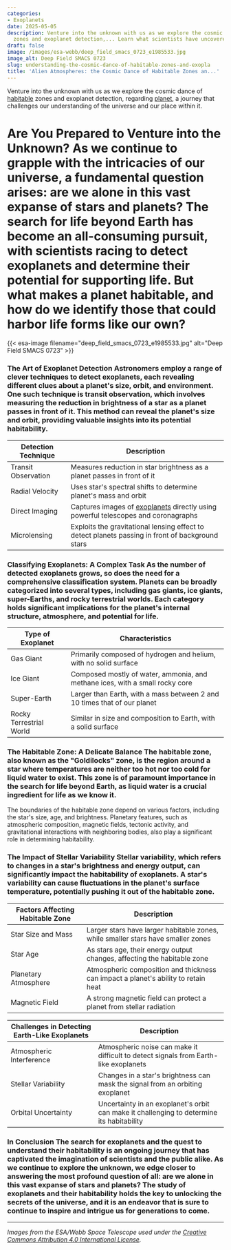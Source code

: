 ```yaml
---
categories:
- Exoplanets
date: 2025-05-05
description: Venture into the unknown with us as we explore the cosmic dance of habitable
  zones and exoplanet detection,... Learn what scientists have uncovered.
draft: false
image: /images/esa-webb/deep_field_smacs_0723_e1985533.jpg
image_alt: Deep Field SMACS 0723
slug: understanding-the-cosmic-dance-of-habitable-zones-and-exopla
title: 'Alien Atmospheres: the Cosmic Dance of Habitable Zones an...'
---
```


Venture into the unknown with us as we explore the cosmic dance of [habitable](/blog/exploring-the-habitable-zones-of-sun-like-stars-a-quest-for-) zones and exoplanet detection, regarding [planet](/blog/exoplanets-in-the-habitable-zone-a-new-era-in-the-search-for), a journey that challenges our understanding of the universe and our place within it.

# Are You Prepared to Venture into the Unknown? As we continue to grapple with the intricacies of our universe, a fundamental question arises: are we alone in this vast expanse of stars and planets? The search for life beyond Earth has become an all-consuming pursuit, with scientists racing to detect exoplanets and determine their potential for supporting life. But what makes a planet habitable, and how do we identify those that could harbor life forms like our own?
{{< esa-image filename="deep_field_smacs_0723_e1985533.jpg" alt="Deep Field SMACS 0723" >}}



 ### The Art of Exoplanet Detection Astronomers employ a range of clever techniques to detect exoplanets, each revealing different clues about a planet's size, orbit, and environment. One such technique is transit observation, which involves measuring the reduction in brightness of a star as a planet passes in front of it. This method can reveal the planet's size and orbit, providing valuable insights into its potential habitability.

 | Detection Technique | Description |
| --- | --- |
| Transit Observation | Measures reduction in star brightness as a planet passes in front of it |
| Radial Velocity | Uses star's spectral shifts to determine planet's mass and orbit |
| Direct Imaging | Captures images of [exoplanets](/blog/exoplanets-and-the-habitable-zone-galaxies) directly using powerful telescopes and coronagraphs |
| Microlensing | Exploits the gravitational lensing effect to detect planets passing in front of background stars | Radial velocity, another crucial technique, involves measuring the star's spectral shifts caused by the gravitational pull of an orbiting planet. This approach allows scientists to determine the planet's mass and orbit, providing further insights into its habitability. Direct imaging and microlensing are two other techniques that have proven instrumental in the detection of exoplanets.

 ### Classifying Exoplanets: A Complex Task As the number of detected exoplanets grows, so does the need for a comprehensive classification system. Planets can be broadly categorized into several types, including gas giants, ice giants, super-Earths, and rocky terrestrial worlds. Each category holds significant implications for the planet's internal structure, atmosphere, and potential for life.

 | Type of Exoplanet | Characteristics |
| --- | --- |
| Gas Giant | Primarily composed of hydrogen and helium, with no solid surface |
| Ice Giant | Composed mostly of water, ammonia, and methane ices, with a small rocky core |
| Super-Earth | Larger than Earth, with a mass between 2 and 10 times that of our planet |
| Rocky Terrestrial World | Similar in size and composition to Earth, with a solid surface | The study of exoplanet atmospheres has revolutionized our understanding of these distant worlds. Advanced technologies like the James Webb Space Telescope have enabled scientists to detect signs of water vapor, carbon dioxide, or other potential biosignatures in the atmospheres of exoplanets. These discoveries have far-reaching implications for our understanding of planetary habitability.

 ### The Habitable Zone: A Delicate Balance The habitable zone, also known as the "Goldilocks" zone, is the region around a star where temperatures are neither too hot nor too cold for liquid water to exist. This zone is of paramount importance in the search for life beyond Earth, as liquid water is a crucial ingredient for life as we know it.

 The boundaries of the habitable zone depend on various factors, including the star's size, age, and brightness. Planetary features, such as atmospheric composition, magnetic fields, tectonic activity, and gravitational interactions with neighboring bodies, also play a significant role in determining habitability.

 ### The Impact of Stellar Variability Stellar variability, which refers to changes in a star's brightness and energy output, can significantly impact the habitability of exoplanets. A star's variability can cause fluctuations in the planet's surface temperature, potentially pushing it out of the habitable zone.

 | Factors Affecting Habitable Zone | Description |
| --- | --- |
| Star Size and Mass | Larger stars have larger habitable zones, while smaller stars have smaller zones |
| Star Age | As stars age, their energy output changes, affecting the habitable zone |
| Planetary Atmosphere | Atmospheric composition and thickness can impact a planet's ability to retain heat |
| Magnetic Field | A strong magnetic field can protect a planet from stellar radiation | ### The Quest for Earth-Like Worlds The discovery of Earth-like exoplanets has captured the imagination of scientists and the general public alike. These worlds, often referred to as "Earth 2.0," offer a tantalizing prospect: the possibility of life existing elsewhere in the universe.

 | Challenges in Detecting Earth-Like Exoplanets | Description |
| --- | --- |
| Atmospheric Interference | Atmospheric noise can make it difficult to detect signals from Earth-like exoplanets |
| Stellar Variability | Changes in a star's brightness can mask the signal from an orbiting exoplanet |
| Orbital Uncertainty | Uncertainty in an exoplanet's orbit can make it challenging to determine its habitability | As scientists continue to refine their techniques and technologies, the prospect of detecting Earth-like exoplanets becomes increasingly promising. The discovery of life beyond Earth would be a groundbreaking moment in human history, challenging our fundamental understanding of the universe and our place within it.

 ### In Conclusion The search for exoplanets and the quest to understand their habitability is an ongoing journey that has captivated the imagination of scientists and the public alike. As we continue to explore the unknown, we edge closer to answering the most profound question of all: are we alone in this vast expanse of stars and planets? The study of exoplanets and their habitability holds the key to unlocking the secrets of the universe, and it is an endeavor that is sure to continue to inspire and intrigue us for generations to come.

---

*Images from the ESA/Webb Space Telescope used under the [Creative Commons Attribution 4.0 International License](https://creativecommons.org/licenses/by/4.0).*